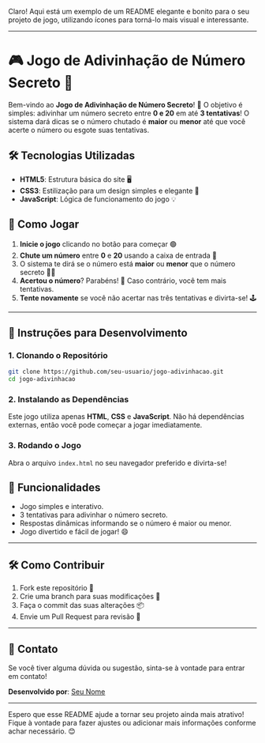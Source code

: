 Claro! Aqui está um exemplo de um README elegante e bonito para o seu projeto de jogo, utilizando ícones para torná-lo mais visual e interessante.

---

# 🎮 Jogo de Adivinhação de Número Secreto 🎯

Bem-vindo ao **Jogo de Adivinhação de Número Secreto**! 🎉 O objetivo é simples: adivinhar um número secreto entre **0 e 20** em até **3 tentativas**! O sistema dará dicas se o número chutado é **maior** ou **menor** até que você acerte o número ou esgote suas tentativas. 

## 🛠️ Tecnologias Utilizadas

- **HTML5**: Estrutura básica do site 🖥️
- **CSS3**: Estilização para um design simples e elegante 🎨
- **JavaScript**: Lógica de funcionamento do jogo 💡

## 🚀 Como Jogar

1. **Inicie o jogo** clicando no botão para começar 🟢
2. **Chute um número** entre **0** e **20** usando a caixa de entrada 🔢
3. O sistema te dirá se o número está **maior** ou **menor** que o número secreto 🔽🔼
4. **Acertou o número**? Parabéns! 🎉 Caso contrário, você tem mais tentativas.
5. **Tente novamente** se você não acertar nas três tentativas e divirta-se! 🕹️

---

## 📝 Instruções para Desenvolvimento

### 1. Clonando o Repositório

```bash
git clone https://github.com/seu-usuario/jogo-adivinhacao.git
cd jogo-adivinhacao
```

### 2. Instalando as Dependências

Este jogo utiliza apenas **HTML**, **CSS** e **JavaScript**. Não há dependências externas, então você pode começar a jogar imediatamente.

### 3. Rodando o Jogo

Abra o arquivo `index.html` no seu navegador preferido e divirta-se!

## 🌟 Funcionalidades

- Jogo simples e interativo.
- 3 tentativas para adivinhar o número secreto.
- Respostas dinâmicas informando se o número é maior ou menor.
- Jogo divertido e fácil de jogar! 😄

---

## 🛠️ Como Contribuir

1. Fork este repositório 🍴
2. Crie uma branch para suas modificações 📂
3. Faça o commit das suas alterações 📦
4. Envie um Pull Request para revisão 🚀

---

## 💬 Contato

Se você tiver alguma dúvida ou sugestão, sinta-se à vontade para entrar em contato!

**Desenvolvido por**: [Seu Nome](https://www.seusite.com)

---

Espero que esse README ajude a tornar seu projeto ainda mais atrativo! Fique à vontade para fazer ajustes ou adicionar mais informações conforme achar necessário. 😊
